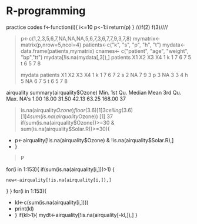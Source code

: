 R-programming
=============

practice codes
f<-function(i){
i<=10
p<-1:i
return(p)
}
///f(2) f(3)////

> p<-c(1,2,3,5,6,7,NA,NA,NA,5,6,7,3,6,7,7,9,3,7,8)
> mymatrix<-matrix(p,nrow=5,ncol=4)
> patients<-c("k", "s", "p", "h", "t")
> mydata<-data.frame(patients,mymatrix)
> cnames<- c("patient", "age", "weight", "bp","tt")
> mydata[!is.na(mydata[,3]),]
  patients X1 X2 X3 X4
1        k  1  7  6  7
5        t  6  5  7  8
> 
> mydata
  patients X1 X2 X3 X4
1        k  1  7  6  7
2        s  2 NA  7  9
3        p  3 NA  3  3
4        h  5 NA  6  7
5        t  6  5  7  8

 
 
 airquality
 summary(airquality$Ozone)
   Min. 1st Qu.  Median    Mean 3rd Qu.    Max.    NA's 
   1.00   18.00   31.50   42.13   63.25  168.00      37 
> is.na(airquality$Ozone)
> floor(3.6)
[1] 3
> ceiling(3.6)
[1] 4
> sum(is.na(airquality$Ozone))
[1] 37
> if(sum(is.na(airquality$Ozone))>=30 & sum(is.na(airquality$Solar.R))>=30){
+ p<-airquality[!is.na(airquality$Ozone) & !is.na(airquality$Solar.R),]
+ }
> P



 
for(i in 1:153){
if(sum(is.na(airquality[i,]))>1)
  {

    new<-airquality[!is.na(airquality[i,]),]
  
  }
}
for(i in 1:153){
  + kl<-c(sum(is.na(airquality[i,])))
  + print(kl)
  + }
if(kl>1){
  mydt<-airquality[!is.na(airquality[-kl,]),]
}


